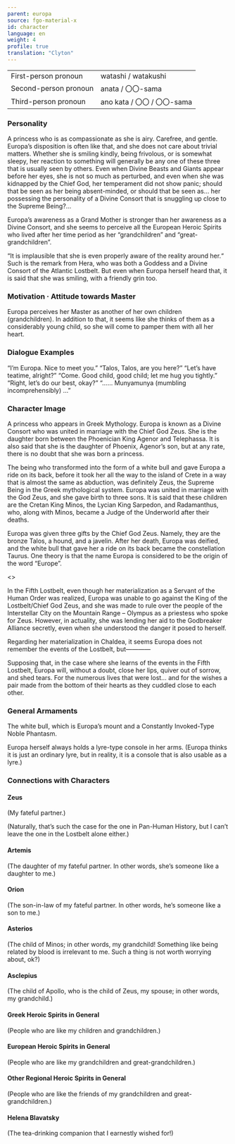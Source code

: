 ```yaml
---
parent: europa
source: fgo-material-x
id: character
language: en
weight: 4
profile: true
translation: "Clyton"
---
```


<table>
  <tr><td>First-person pronoun</td><td>watashi / watakushi</td></tr>
  <tr><td>Second-person pronoun</td><td>anata / 〇〇-sama</td></tr>
  <tr><td>Third-person pronoun</td><td>ano kata / 〇〇 / 〇〇-sama</td></tr>
</table>

### Personality

A princess who is as compassionate as she is airy. Carefree, and gentle. Europa’s disposition is often like that, and she does not care about trivial matters. Whether she is smiling kindly, being frivolous, or is somewhat sleepy, her reaction to something will generally be any one of these three that is usually seen by others. Even when Divine Beasts and Giants appear before her eyes, she is not so much as perturbed, and even when she was kidnapped by the Chief God, her temperament did not show panic; should that be seen as her being absent-minded, or should that be seen as… her possessing the personality of a Divine Consort that is snuggling up close to the Supreme Being?…

Europa’s awareness as a Grand Mother is stronger than her awareness as a Divine Consort, and she seems to perceive all the European Heroic Spirits who lived after her time period as her “grandchildren” and “great-grandchildren”.

“It is implausible that she is even properly aware of the reality around her.“ Such is the remark from Hera, who was both a Goddess and a Divine Consort of the Atlantic Lostbelt. But even when Europa herself heard that, it is said that she was smiling, with a friendly grin too.

### Motivation · Attitude towards Master

Europa perceives her Master as another of her own children (grandchildren). In addition to that, it seems like she thinks of them as a considerably young child, so she will come to pamper them with all her heart.

### Dialogue Examples

“I’m Europa. Nice to meet you.”
“Talos, Talos, are you here?”
“Let’s have teatime, alright?”
“Come. Good child, good child; let me hug you tightly.”
“Right, let’s do our best, okay?”
“…… Munyamunya (mumbling incomprehensibly) …”

### Character Image

A princess who appears in Greek Mythology. Europa is known as a Divine Consort who was united in marriage with the Chief God Zeus. She is the daughter born between the Phoenician King Agenor and Telephassa. It is also said that she is the daughter of Phoenix, Agenor’s son, but at any rate, there is no doubt that she was born a princess.

The being who transformed into the form of a white bull and gave Europa a ride on its back, before it took her all the way to the island of Crete in a way that is almost the same as abduction, was definitely Zeus, the Supreme Being in the Greek mythological system. Europa was united in marriage with the God Zeus, and she gave birth to three sons. It is said that these children are the Cretan King Minos, the Lycian King Sarpedon, and Radamanthus, who, along with Minos, became a Judge of the Underworld after their deaths.

Europa was given three gifts by the Chief God Zeus. Namely, they are the bronze Talos, a hound, and a javelin. After her death, Europa was deified, and the white bull that gave her a ride on its back became the constellation Taurus. One theory is that the name Europa is considered to be the origin of the word “Europe”.

<>

In the Fifth Lostbelt, even though her materialization as a Servant of the Human Order was realized, Europa was unable to go against the King of the Lostbelt/Chief God Zeus, and she was made to rule over the people of the Interstellar City on the Mountain Range – Olympus as a priestess who spoke for Zeus. However, in actuality, she was lending her aid to the Godbreaker Alliance secretly, even when she understood the danger it posed to herself.

Regarding her materialization in Chaldea, it seems Europa does not remember the events of the Lostbelt, but————

Supposing that, in the case where she learns of the events in the Fifth Lostbelt, Europa will, without a doubt, close her lips, quiver out of sorrow, and shed tears. For the numerous lives that were lost… and for the wishes a pair made from the bottom of their hearts as they cuddled close to each other.

### General Armaments

The white bull, which is Europa’s mount and a Constantly Invoked-Type Noble Phantasm.

Europa herself always holds a lyre-type console in her arms. (Europa thinks it is just an ordinary lyre, but in reality, it is a console that is also usable as a lyre.)

### Connections with Characters

#### Zeus

(My fateful partner.)

(Naturally, that’s such the case for the one in Pan-Human History, but I can’t leave the one in the Lostbelt alone either.)

#### Artemis

(The daughter of my fateful partner. In other words, she’s someone like a daughter to me.)

#### Orion

(The son-in-law of my fateful partner. In other words, he’s someone like a son to me.)

#### Asterios

(The child of Minos; in other words, my grandchild! Something like being related by blood is irrelevant to me. Such a thing is not worth worrying about, ok?)

#### Asclepius

(The child of Apollo, who is the child of Zeus, my spouse; in other words, my grandchild.)

#### Greek Heroic Spirits in General

(People who are like my children and grandchildren.)

#### European Heroic Spirits in General

(People who are like my grandchildren and great-grandchildren.)

#### Other Regional Heroic Spirits in General

(People who are like the friends of my grandchildren and great-grandchildren.)

#### Helena Blavatsky

(The tea-drinking companion that I earnestly wished for!)
